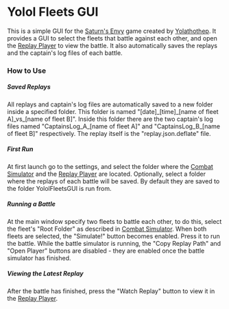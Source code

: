 # Yolol Fleets GUI

This is a simple GUI for the [Saturn's Envy](https://github.com/martindevans/Yolol-SpaceShipCombatSimulator) game created by [Yolathothep](https://github.com/martindevans). It provides a GUI to select the fleets that battle against each other, and open the [Replay Player](https://github.com/martindevans/Yolol-SpaceCombatPlayer) to view the battle. It also automatically saves the replays and the captain's log files of each battle.

### How to Use

##### Saved Replays
All replays and captain's log files are automatically saved to a new folder inside a specified folder. This folder is named "[date]\_[time]\_[name of fleet A]\_vs\_[name of fleet B]". Inside this folder there are the two captain's log files named "CaptainsLog\_A\_[name of fleet A]" and "CaptainsLog\_B\_[name of fleet B]" respectively. The replay itself is the "replay.json.deflate" file.

##### First Run
At first launch go to the settings, and select the folder where the [Combat Simulator](https://github.com/martindevans/Yolol-SpaceShipCombatSimulator) and the [Replay Player](https://github.com/martindevans/Yolol-SpaceCombatPlayer) are located.
Optionally, select a folder where the replays of each battle will be saved. By default they are saved to the folder YololFleetsGUI is run from.

##### Running a Battle
At the main window specify two fleets to battle each other, to do this, select the fleet's "Root Folder" as described in [Combat Simulator](https://github.com/martindevans/Yolol-SpaceShipCombatSimulator/blob/master/readme.md#Folder-Structure). When both fleets are selected, the "Simulate!" button becomes enabled. Press it to run the battle. While the battle simulator is running, the "Copy Replay Path" and "Open Player" buttons are disabled - they are enabled once the battle simulator has finished.

##### Viewing the Latest Replay
After the battle has finished, press the "Watch Replay" button to view it in the [Replay Player](https://github.com/martindevans/Yolol-SpaceCombatPlayer).
